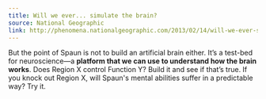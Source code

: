 ```yaml
---
title: Will we ever... simulate the brain?
source: National Geographic
link: http://phenomena.nationalgeographic.com/2013/02/14/will-we-ever-simulate-the-brain/
---
```


But the point of Spaun is not to build an artificial brain either.
It’s a test-bed for neuroscience—a **platform that we can use
to understand how the brain works**.
Does Region X control Function Y?
Build it and see if that’s true.
If you knock out Region X, will Spaun's mental abilities
suffer in a predictable way? Try it.
